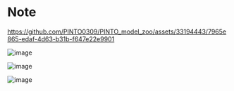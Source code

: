 # Note

https://github.com/PINTO0309/PINTO_model_zoo/assets/33194443/7965e865-edaf-4d63-b31b-f647e22e9901

![image](https://github.com/PINTO0309/PINTO_model_zoo/assets/33194443/69590401-f351-46fa-90b8-1280df3281fc)

![image](https://github.com/PINTO0309/PINTO_model_zoo/assets/33194443/2546e2b2-e0e2-4ecf-a249-fdcde9858769)

![image](https://github.com/PINTO0309/PINTO_model_zoo/assets/33194443/e4b86cf5-88ed-4b8b-90a2-2f3e2880b2a5)
